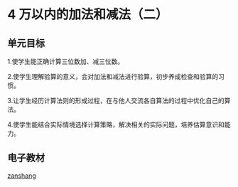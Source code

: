 # 4 万以内的加法和减法（二）

## 单元目标

1.使学生能正确计算三位数加、减三位数。

2.使学生理解验算的意义，会对加法和减法进行验算，初步养成检查和验算的习惯。

3.让学生经历计算法则的形成过程，在与他人交流各自算法的过程中优化自己的算法。

4.使学生能结合实际情境选择计算策略，解决相关的实际问题，培养估算意识和能力。

## 电子教材

<Epep grade="xxsx3a" :pep="1221001301141" :pages="36" :paged="49" ></Epep>

[zanshang](../res/zanshang.md ':include')